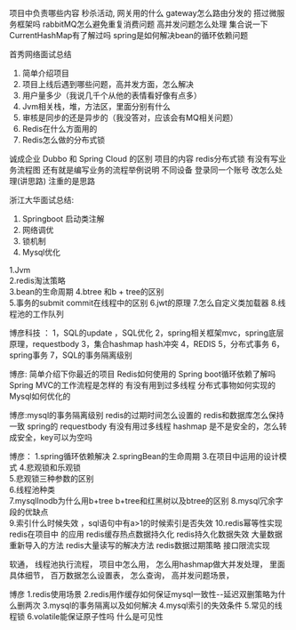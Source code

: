项目中负责哪些内容
秒杀活动, 网关用的什么
gateway怎么路由分发的
搭过微服务框架吗
rabbitMQ怎么避免重复消费问题
高并发问题怎么处理
集合说一下
CurrentHashMap有了解过吗
spring是如何解决bean的循环依赖问题

首秀网络面试总结
1. 简单介绍项目
2. 项目上线后遇到哪些问题，高并发方面，怎么解决
3. 用户量多少（我说几千个从他的表情看好像有点多）
4. Jvm相关栈，堆，方法区，里面分别有什么
5. 审核是同步的还是异步的（我没答对，应该会有MQ相关问题）
6. Redis在什么方面用的
7. Redis怎么做的分布式锁

诚成企业
Dubbo 和 Spring Cloud 的区别
项目的内容
redis分布式锁
有没有写业务流程图
还有就是编写业务的流程举例说明
不同设备  登录同一个账号  改怎么处理(讲思路)
注重的是思路

浙江大华面试总结:
1. Springboot 启动类注解
2. 网络调优
3. 锁机制
4. Mysql优化


1.Jvm  
2.redis淘汰策略  
3.bean的生命周期 
4.btree 和b + tree的区别  
5.事务的submit commit在线程中的区别 
6.jwt的原理
7.怎么自定义类加载器
8.线程池的工作队列

博彦科技 ：
1，SQL的update ，SQL优化
2，spring相关框架mvc，spring底层原理，requestbody 
3，集合hashmap hash冲突
4，REDIS
5，分布式事务
6，spring事务
7，SQL的事务隔离级别

博彦:
简单介绍下你最近的项目
Redis如何使用的
Spring boot循环依赖了解吗
Spring MVC的工作流程是怎样的
有没有用到过多线程
分布式事物如何实现的
Mysql如何优化的

博彦:mysql的事务隔离级别
redis的过期时间怎么设置的 redis和数据库怎么保持一致
spring的 requestbody
有没有用过多线程
hashmap 是不是安全的，怎么转成安全，key可以为空吗

博彦：
1.spring循环依赖解决 
2.springBean的生命周期 
3.在项目中运用的设计模式 
4.悲观锁和乐观锁  
5.悲观锁三种参数的区别  
6.线程池种类  
7.mysqlInodb为什么用b+tree b+tree和红黑树以及btree的区别 8.mysql冗余字段的优缺点  
9.索引什么时候失效 ，sql语句中有a>1的时候索引是否失效 
10.redis幂等性实现  redis在项目中 的应用 redis缓存热点数据持久化 redis持久化数据失效 大量数据重新导入的方法 redis大量读写的解决方法  redis数据过期策略  接口限流实现  

软通，
线程池执行流程，
项目中怎么用，
怎么用hashmap做大并发处理，
里面具体细节，
百万数据怎么设置表，
怎么查询，
高并发问题场景，

博彦
1.redis使用场景
2.redis用作缓存如何保证mysql一致性--延迟双删策略为什么删两次
3.mysql的事务隔离以及如何解决
4.mysql索引的失效条件
5.常见的线程锁
6.volatile能保证原子性吗 什么是可见性
